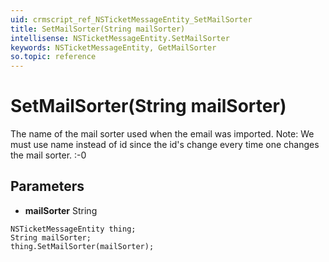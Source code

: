 ```yaml
---
uid: crmscript_ref_NSTicketMessageEntity_SetMailSorter
title: SetMailSorter(String mailSorter)
intellisense: NSTicketMessageEntity.SetMailSorter
keywords: NSTicketMessageEntity, GetMailSorter
so.topic: reference
---
```


# SetMailSorter(String mailSorter)

The name of the mail sorter used when the email was imported. Note: We must use name instead of id since the id&apos;s change every time one changes the mail sorter. :-0

## Parameters

* **mailSorter** String

```crmscript
NSTicketMessageEntity thing;
String mailSorter;
thing.SetMailSorter(mailSorter);
```

